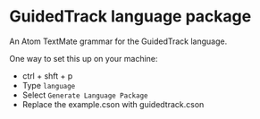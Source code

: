 # GuidedTrack language package

An Atom TextMate grammar for the GuidedTrack language.

One way to set this up on your machine:
* ctrl + shft + p
* Type `language`
* Select `Generate Language Package`
* Replace the example.cson with guidedtrack.cson
